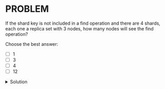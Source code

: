 # PROBLEM

If the shard key is not included in a find operation and there are 4 shards, each one a replica set with 3 nodes, how many nodes will see the find operation?

Choose the best answer:

- [ ] 1
- [ ] 3
- [ ] 4
- [ ] 12

<details>
	<summary>Solution</summary>
	<br>The answer is 4. Since the shard key is not included in the find operation, mongos has to send the query to all 4 of the shards. Each shard has 3 replica-set members, but only one member of each replica set (the primary, by default) is required to handle the find.
</details>
